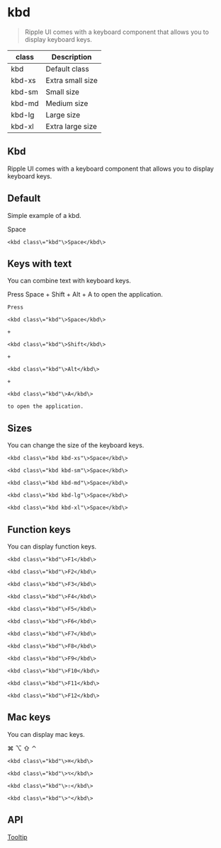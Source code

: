 # kbd

> Ripple UI comes  with a keyboard component that allows you to display keyboard keys.

| class  | Description      |
| ------ | ---------------- |
| kbd    | Default class    |
| kbd-xs | Extra small size |
| kbd-sm | Small size       |
| kbd-md | Medium size      |
| kbd-lg | Large size       |
| kbd-xl | Extra large size |

## Kbd

Ripple UI comes with a keyboard component that allows you to display keyboard keys.

## [​](#default)Default

Simple example of a kbd.

Space

    <kbd class\="kbd"\>Space</kbd\>

## [​](#keys-with-text)Keys with text

You can combine text with keyboard keys.

Press Space \+ Shift \+ Alt \+ A to open the application.

    Press

    <kbd class\="kbd"\>Space</kbd\>

    +

    <kbd class\="kbd"\>Shift</kbd\>

    +

    <kbd class\="kbd"\>Alt</kbd\>

    +

    <kbd class\="kbd"\>A</kbd\>

    to open the application.

## [​](#sizes)Sizes

You can change the size of the keyboard keys.

    <kbd class\="kbd kbd-xs"\>Space</kbd\>

    <kbd class\="kbd kbd-sm"\>Space</kbd\>

    <kbd class\="kbd kbd-md"\>Space</kbd\>

    <kbd class\="kbd kbd-lg"\>Space</kbd\>

    <kbd class\="kbd kbd-xl"\>Space</kbd\>

## [​](#function-keys)Function keys

You can display function keys.

    <kbd class\="kbd"\>F1</kbd\>

    <kbd class\="kbd"\>F2</kbd\>

    <kbd class\="kbd"\>F3</kbd\>

    <kbd class\="kbd"\>F4</kbd\>

    <kbd class\="kbd"\>F5</kbd\>

    <kbd class\="kbd"\>F6</kbd\>

    <kbd class\="kbd"\>F7</kbd\>

    <kbd class\="kbd"\>F8</kbd\>

    <kbd class\="kbd"\>F9</kbd\>

    <kbd class\="kbd"\>F10</kbd\>

    <kbd class\="kbd"\>F11</kbd\>

    <kbd class\="kbd"\>F12</kbd\>

## [​](#mac-keys)Mac keys

You can display mac keys.

⌘ ⌥ ⇧ ⌃

    <kbd class\="kbd"\>⌘</kbd\>

    <kbd class\="kbd"\>⌥</kbd\>

    <kbd class\="kbd"\>⇧</kbd\>

    <kbd class\="kbd"\>⌃</kbd\>

## [​](#api)API

[Tooltip](/docs/components/tooltip)
